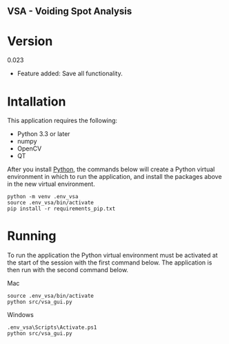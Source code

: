 ## VSA - Voiding Spot Analysis

# Version
0.023
 + Feature added: Save all functionality.

# Intallation
This application requires the following:
* Python 3.3 or later
* numpy
* OpenCV 
* QT

After you install <a href="https://www.python.org/downloads/">Python</a>, the commands below will create a Python virtual environment in which to run the application, and install the packages above in the new virtual environment.

```
python -m venv .env_vsa
source .env_vsa/bin/activate
pip install -r requirements_pip.txt
```

# Running
To run the application the Python virtual environment must be activated at the start of the session with the first command below.  The application is then run with the second command below.

Mac
```
source .env_vsa/bin/activate
python src/vsa_gui.py
```

Windows
```
.env_vsa\Scripts\Activate.ps1
python src/vsa_gui.py
```
